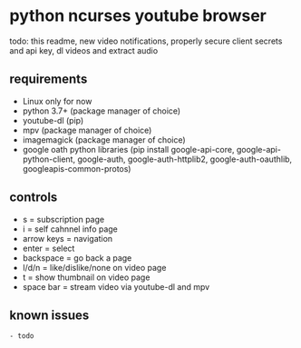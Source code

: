 # python ncurses youtube browser

todo: this readme, new video notifications, properly secure client secrets and api key, dl videos and extract audio

## requirements
  - Linux only for now
  - python 3.7+ (package manager of choice)
  - youtube-dl (pip)
  - mpv (package manager of choice)
  - imagemagick (package manager of choice)
  - google oath python libraries (pip install google-api-core, google-api-python-client, google-auth, google-auth-httplib2, google-auth-oauthlib, googleapis-common-protos)

## controls
  - s = subscription page
  - i = self cahnnel info page
  - arrow keys = navigation
  - enter = select
  - backspace = go back a page
  - l/d/n = like/dislike/none on video page
  - t = show thumbnail on video page
  - space bar = stream video via youtube-dl and mpv
  
  ## known issues
    - todo
